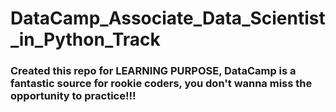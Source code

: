 # DataCamp_Associate_Data_Scientist_in_Python_Track

### Created this repo for LEARNING PURPOSE, DataCamp is a fantastic source for rookie coders, you don't wanna miss the opportunity to practice!!!
